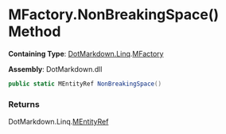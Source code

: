 # MFactory\.NonBreakingSpace\(\) Method

**Containing Type**: [DotMarkdown.Linq](../../README.md)\.[MFactory](../README.md)

**Assembly**: DotMarkdown\.dll

```csharp
public static MEntityRef NonBreakingSpace()
```

### Returns

DotMarkdown\.Linq\.[MEntityRef](../../MEntityRef/README.md)

